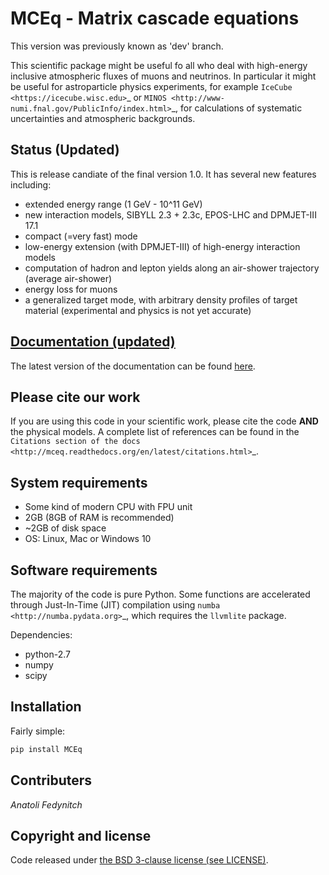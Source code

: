 # MCEq - Matrix cascade equations


This version was previously known as 'dev' branch.

This scientific package might be useful fo all who deal with high-energy inclusive atmospheric fluxes of muons and neutrinos. 
In particular it might be useful for astroparticle physics experiments, for example  `IceCube <https://icecube.wisc.edu>`_ or 
`MINOS <http://www-numi.fnal.gov/PublicInfo/index.html>`_, for calculations of systematic uncertainties and atmospheric backgrounds.

## Status (Updated)


This is release candiate of the final version 1.0. It has several new features including:
- extended energy range (1 GeV - 10^11 GeV)
- new interaction models, SIBYLL 2.3 + 2.3c, EPOS-LHC and DPMJET-III 17.1
- compact (=very fast) mode
- low-energy extension (with DPMJET-III) of high-energy interaction models
- computation of hadron and lepton yields along an air-shower trajectory (average air-shower)
- energy loss for muons
- a generalized target mode, with arbitrary density profiles of target material (experimental and physics is not yet accurate)

## [Documentation (updated)](http://mceq.readthedocs.org/en/latest/>)


The latest version of the documentation can be found [here](http://mceq.readthedocs.org/en/latest/).

## Please cite our work

If you are using this code in your scientific work, please cite the code **AND** the
physical models. A complete list of references can be found in the 
`Citations section of the docs <http://mceq.readthedocs.org/en/latest/citations.html>`_.

## System requirements

- Some kind of modern CPU with FPU unit
- 2GB (8GB of RAM is recommended)
- ~2GB of disk space
- OS: Linux, Mac or Windows 10

## Software requirements

The majority of the code is pure Python. Some functions are accelerated through Just-In-Time (JIT) compilation 
using `numba <http://numba.pydata.org>`_, which requires the `llvmlite` package.

Dependencies:

* python-2.7
* numpy
* scipy

## Installation

Fairly simple:

```bash
pip install MCEq
```

## Contributers

*Anatoli Fedynitch*

## Copyright and license

Code released under [the BSD 3-clause license (see LICENSE)](LICENSE).

